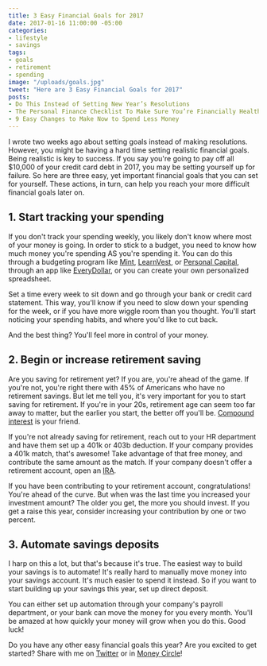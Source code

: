 ```yaml
---
title: 3 Easy Financial Goals for 2017
date: 2017-01-16 11:00:00 -05:00
categories:
- lifestyle
- savings
tags:
- goals
- retirement
- spending
image: "/uploads/goals.jpg"
tweet: "Here are 3 Easy Financial Goals for 2017"
posts:
- Do This Instead of Setting New Year’s Resolutions
- The Personal Finance Checklist To Make Sure You’re Financially Healthy
- 9 Easy Changes to Make Now to Spend Less Money
---
```


I wrote two weeks ago about setting goals instead of making resolutions. However, you might be having a hard time setting realistic financial goals. Being realistic is key to success. If you say you're going to pay off all $10,000 of your credit card debt in 2017, you may be setting yourself up for failure. So here are three easy, yet important financial goals that you can set for yourself. These actions, in turn, can help you reach your more difficult financial goals later on.

## 1. Start tracking your spending

If you don't track your spending weekly, you likely don't know where most of your money is going. In order to stick to a budget, you need to know how much money you're spending AS you're spending it. You can do this through a budgeting program like [Mint](http://mint.com/), [LearnVest](http://learnvest.com/), or [Personal Capital](http://personalcapital.com/), through an app like [EveryDollar](https://www.daveramsey.com/everydollar/), or you can create your own personalized spreadsheet.

Set a time every week to sit down and go through your bank or credit card statement. This way, you'll know if you need to slow down your spending for the week, or if you have more wiggle room than you thought. You'll start noticing your spending habits, and where you'd like to cut back.

And the best thing? You'll feel more in control of your money.

## 2. Begin or increase retirement saving

Are you saving for retirement yet? If you are, you're ahead of the game. If you're not, you're right there with 45% of Americans who have no retirement savings. But let me tell you, it's very important for you to start saving for retirement. If you're in your 20s, retirement age can seem too far away to matter, but the earlier you start, the better off you'll be. [Compound interest](https://www.nerdwallet.com/banking/calculator/compound-interest-calculator) is your friend.

If you're not already saving for retirement, reach out to your HR department and have them set up a 401k or 403b deduction. If your company provides a 401k match, that's awesome! Take advantage of that free money, and contribute the same amount as the match. If your company doesn't offer a retirement account, open an [IRA](https://www.nerdwallet.com/blog/investing/roth-or-traditional-ira-account/).

If you have been contributing to your retirement account, congratulations! You're ahead of the curve. But when was the last time you increased your investment amount? The older you get, the more you should invest. If you get a raise this year, consider increasing your contribution by one or two percent.

## 3. Automate savings deposits

I harp on this a lot, but that's because it's true. The easiest way to build your savings is to automate! It's really hard to manually move money into your savings account. It's much easier to spend it instead. So if you want to start building up your savings this year, set up direct deposit.

You can either set up automation through your company's payroll department, or your bank can move the money for you every month. You'll be amazed at how quickly your money will grow when you do this. Good luck!

Do you have any other easy financial goals this year? Are you excited to get started? Share with me on [Twitter](http://twitter.com/maggiegermano) or in [Money Circle](http://facebook.com/groups/moneycirclegroup)!
